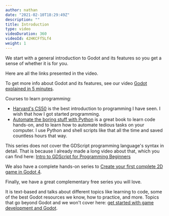 ```yaml
---
author: nathan
date: "2021-02-10T18:29:49Z"
description: ""
title: Introduction
type: video
videoDuration: 360
videoId: 42HKCFf5Lf4
weight: 1
---
```


We start with a general introduction to Godot and its features so you get a sense of whether it is for you.

Here are all the links presented in the video.

To get more info about Godot and its features, see our video [Godot explained in 5 minutes](https://youtu.be/KjX5llYZ5eQ).

Courses to learn programming:

- [Harvard's CS50](https://cs50.harvard.edu/x/2021/) is the best introduction to programming I have seen. I wish that how I got started programming.
- [Automate the boring stuff with Python](https://automatetheboringstuff.com/) is a great book to learn code hands-on, and to learn how to automate tedious tasks on your computer. I use Python and shell scripts like that all the time and saved countless hours that way.

This series does not cover the GDScript programming language's syntax in detail. That is because I already made a long video about that, which you can find here: [Intro to GDScript for Programming Beginners](/tutorial/godot/gdscript/intro/)

We also have a complete hands-on series to [Create your first complete 2D game in Godot 4](/tutorial/godot/2d/first-2d-game-godot-4/).

Finally, we have a great complementary free series you will love. 

It is text-based and talks about different topics like learning to code, some of the best Godot resources we know, how to practice, and more. Topics that go beyond Godot and we won't cover here: [get started with game development and Godot](/get-started/).
